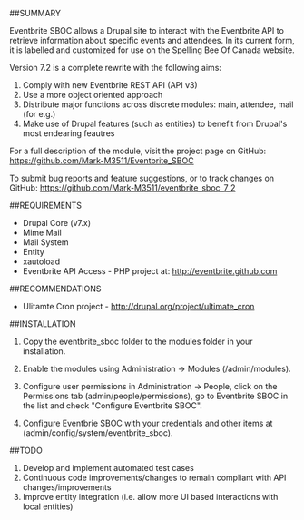 ##SUMMARY

Eventbrite SBOC allows a Drupal site to interact with the Eventbrite API to retrieve information about specific events and attendees. In its current form, it is labelled and customized for use on the Spelling Bee Of Canada website.

Version 7.2 is a complete rewrite with the following aims:

1) Comply with new Eventbrite REST API (API v3)
2) Use a more object oriented approach
3) Distribute major functions across discrete modules: main, attendee, mail (for e.g.)
4) Make use of Drupal features (such as entities) to benefit from Drupal's most endearing feautres

For a full description of the module, visit the project page on GitHub:
 https://github.com/Mark-M3511/Eventbrite_SBOC

To submit bug reports and feature suggestions, or to track changes on GitHub:
  https://github.com/Mark-M3511/eventbrite_sboc_7_2

##REQUIREMENTS

 * Drupal Core (v7.x)
 * Mime Mail
 * Mail System
 * Entity
 * xautoload 
 * Eventbrite API Access - PHP project at: http://eventbrite.github.com 
 
 ##RECOMMENDATIONS
 * Ulitamte Cron project - http://drupal.org/project/ultimate_cron

##INSTALLATION
  
1) Copy the eventbrite_sboc folder to the modules folder in your installation.

2) Enable the modules using Administration -> Modules (/admin/modules).

3) Configure user permissions in Administration -> People, click on the 
   Permissions tab (admin/people/permissions), go to Eventbrite SBOC in the list 
   and check "Configure Eventbrite SBOC".
  
4) Configure Eventbrie SBOC with your credentials and other items at
   (admin/config/system/eventbrite_sboc).
   
##TODO
1) Develop and implement automated test cases
2) Continuous code improvements/changes to remain compliant with API changes/improvements
3) Improve entity integration (i.e. allow more UI based interactions with local entities)
  

